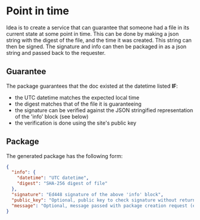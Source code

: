 # Point in time

Idea is to create a service that can guarantee that someone had a file in its current state at some point in time.
This can be done by making a json string with the digest of the file, and the time it was created.
This string can then be signed.
The signature and info can then be packaged in as a json string and passed back to the requester.


## Guarantee

The package guarantees that the doc existed at the datetime listed **IF**:

* the UTC datetime matches the expected local time
* the digest matches that of the file it is guaranteeing
* the signature can be verified against the JSON stringified representation of the 'info' block (see below)
* the verification is done using the site's public key


## Package

The generated package has the following form:

```json
{
  "info": {
    "datetime": "UTC datetime",
    "digest": "SHA-256 digest of file"
  },
  "signature": "Ed448 signature of the above 'info' block",
  "public_key": "Optional, public key to check signature without returning to the site",
  "message": "Optional, message passed with package creation request (ex. 'proof for doc X')"
}
```
